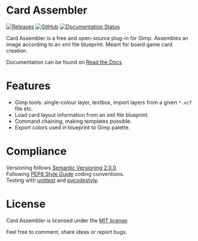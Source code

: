 # Card Assembler

[![Releases](https://img.shields.io/github/v/release/martin-brajer/card-assembler)](https://github.com/martin-brajer/card-assembler/releases)
[![GitHub](https://img.shields.io/github/license/martin-brajer/card-assembler)](https://github.com/martin-brajer/card-assembler/blob/master/LICENSE)
[![Documentation Status](https://readthedocs.org/projects/card-assembler/badge/?version=latest)](https://card-assembler.readthedocs.io/en/latest/?badge=latest)

Card Assembler is a free and open-source plug-in for Gimp. Assembles an
image according to an xml file blueprint. Meant for board game card
creation.

Documentation can be found on [Read the Docs](https://card-assembler.readthedocs.io/en/latest/).

# Features

* Gimp tools: single-colour layer, textbox, import layers from a given
  `*.xcf` file etc.
* Load card layout information from an xml file blueprint.
* Command chaining, making templates possible.
* Export colors used in blueprint to Gimp palette.

# Compliance

Versioning follows [Semantic Versioning 2.0.0](https://semver.org/). \
Following [PEP8 Style Guide](https://www.python.org/dev/peps/pep-0008/)
coding conventions. \
Testing with [unittest](https://docs.python.org/2.7/library/unittest.html#module-unittest)
and [pycodestyle](https://pypi.org/project/pycodestyle/).

# License

Card Assembler is licensed under the [MIT license](LICENSE).

Feel free to comment, share ideas or report bugs.
